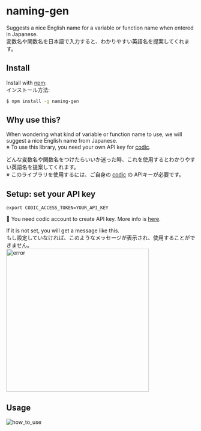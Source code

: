 # naming-gen

Suggests a nice English name for a variable or function name when entered in Japanese.  
変数名や関数名を日本語で入力すると、わかりやすい英語名を提案してくれます。


## Install

Install with [npm](https://www.npmjs.com/package/naming-gen):  
インストール方法: 

```sh
$ npm install -g naming-gen
```

## Why use this?
When wondering what kind of variable or function name to use, we will suggest a nice English name from Japanese.  
※ To use this library, you need your own API key for [codic](https://codic.jp/docs/api).  

どんな変数名や関数名をつけたらいいか迷った時、これを使用するとわかりやすい英語名を提案してくれます。  
※ このライブラリを使用するには、ご自身の [codic](https://codic.jp/docs/api) の APIキーが必要です。


## Setup: set your API key
```
export CODIC_ACCESS_TOKEN=YOUR_API_KEY
```

🔑  You need codic account to create API key. More info is [here](https://codic.jp/docs/api).

If it is not set, you will get a message like this.  
もし設定していなければ、このようなメッセージが表示され、使用することができません。  
<img width="380" alt="error" src="https://user-images.githubusercontent.com/5979966/190919820-4b7efbae-b82a-4380-abd6-74a9b4b9db9d.png">


## Usage

![how_to_use](https://user-images.githubusercontent.com/5979966/190919845-c5e29554-5094-4039-85d0-ec5fd3f6614c.gif)

